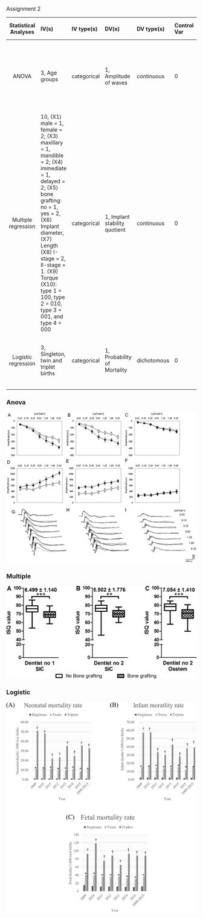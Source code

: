 





Assignment 2



| **Statistical Analyses**	|  **IV(s)**  |  **IV type(s)** |  **DV(s)**  |  **DV type(s)**  |  **Control Var** | **Control Var type**  | **Question to be answered** | **_H0_** | **alpha** | **link to paper**| 
|:----------:|:----------|:------------|:-------------|:-------------|:------------|:------------- |:------------------|:----:|:-------:|:-------|
ANOVA | 3, Age groups | categorical | 1, Amplitude of waves | continuous | 0 | - | Are there any differences in amplitude of waves among different age groups of mice | Age3 = Age6 = Age12 in means of amplitude | 0.05 | [Age-Related Changes in the Daily Rhythm of Photoreceptor Functioning and Circuitry in a Melatonin-Proficient Mouse Strain](https://journals.plos.org/plosone/article?id=10.1371/journal.pone.0037799) |
Multiple regression	|	10, (X1) male = 1, female = 2; (X3) maxillary = 1, mandible = 2; (X4) immediate = 1, delayed = 2; (X5) bone grafting: no = 1, yes = 2, (X6) Implant diameter, (X7) Length (X8) I-stage = 2, II-stage = 1. (X9) Torque  (X10): type 1 = 100, type 2 = 010, type 3 = 001, and type 4 = 000 | categorical | 1, Implant stability quotient | continuous | 0 | - | Do variables influence implant stability quotient ? | coeffcients of X1, X2,X3,~ X11 = 0 | 0.05 | [Multivariate linear regression analysis to identify general factors for quantitative predictions of implant stability quotient values](https://journals.plos.org/plosone/article?id=10.1371/journal.pone.0187010) |
Logistic regression	|	3, Singleton, twin and triplet births	|	categorical	|	1, Probability of Mortality | dichotomous	|	0	|	-	|	Are there any differences in motality rate in different birth groups?	|	Singleton = twin = triplet in Prob of mortality	|	0.05	|	[Multiple birth rates of Korea and fetal/neonatal/infant mortality in multiple gestation](https://journals.plos.org/plosone/article?id=10.1371/journal.pone.0202318) |
|||||||||

### Anova
![main plot](image/Anova.png)

### Multiple
![main plot](image/Multiple.PNG)

### Logistic
![main plot](image/Logistic.PNG)

